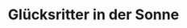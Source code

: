 ---
title: "Glücksritter in der Sonne"
url: /muelheim-kaerlich/gluecksritter-in-der-sonne/
shop: Kleidung
---